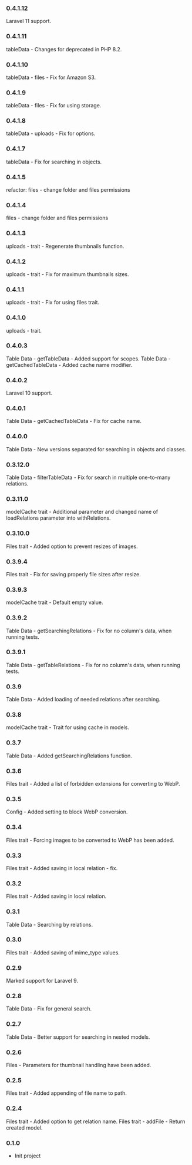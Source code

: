 ### 0.4.1.12
Laravel 11 support.

### 0.4.1.11
tableData - Changes for deprecated in PHP 8.2.

### 0.4.1.10
tableData - files - Fix for Amazon S3.

### 0.4.1.9
tableData - files - Fix for using storage.

### 0.4.1.8
tableData - uploads - Fix for options.

### 0.4.1.7
tableData - Fix for searching in objects.

### 0.4.1.5
refactor: files - change folder and files permissions

### 0.4.1.4
files - change folder and files permissions 

### 0.4.1.3
uploads - trait - Regenerate thumbnails function.

### 0.4.1.2
uploads - trait - Fix for maximum thumbnails sizes.

### 0.4.1.1
uploads - trait - Fix for using files trait.

### 0.4.1.0
uploads - trait.

### 0.4.0.3
Table Data - getTableData - Added support for scopes.
Table Data - getCachedTableData - Added cache name modifier.

### 0.4.0.2
Laravel 10 support.

### 0.4.0.1
Table Data - getCachedTableData - Fix for cache name.

### 0.4.0.0
Table Data - New versions separated for searching in objects and classes.

### 0.3.12.0
Table Data - filterTableData - Fix for search in multiple one-to-many relations.

### 0.3.11.0
modelCache trait - Additional parameter and changed name of loadRelations parameter into withRelations.

### 0.3.10.0
Files trait - Added option to prevent resizes of images.

### 0.3.9.4
Files trait - Fix for saving properly file sizes after resize.

### 0.3.9.3
modelCache trait - Default empty value.

### 0.3.9.2
Table Data - getSearchingRelations - Fix for no column's data, when running tests.

### 0.3.9.1
Table Data - getTableRelations - Fix for no column's data, when running tests.

### 0.3.9
Table Data - Added loading of needed relations after searching.

### 0.3.8
modelCache trait - Trait for using cache in models.

### 0.3.7
Table Data - Added getSearchingRelations function.

### 0.3.6
Files trait - Added a list of forbidden extensions for converting to WebP.

### 0.3.5
Config - Added setting to block WebP conversion.

### 0.3.4
Files trait - Forcing images to be converted to WebP has been added.

### 0.3.3
Files trait - Added saving in local relation - fix.

### 0.3.2
Files trait - Added saving in local relation.

### 0.3.1
Table Data - Searching by relations.

### 0.3.0
Files trait - Added saving of mime_type values.

### 0.2.9
Marked support for Laravel 9.

### 0.2.8
Table Data - Fix for general search.

### 0.2.7
Table Data - Better support for searching in nested models.

### 0.2.6
Files - Parameters for thumbnail handling have been added.

### 0.2.5
Files trait - Added appending of file name to path.

### 0.2.4
Files trait - Added option to get relation name.
Files trait - addFile - Return created model.

### 0.1.0
* Init project
